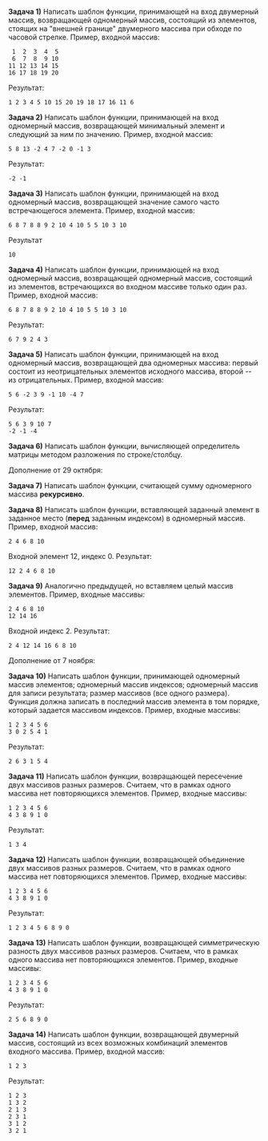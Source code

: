 **Задача 1)** Написать шаблон функции, принимающей на вход двумерный массив, возвращающей одномерный массив, состоящий из элементов, стоящих на "внешней границе" двумерного массива при обходе по часовой стрелке. 
Пример, входной массив:
```
 1  2  3  4  5
 6  7  8  9 10
11 12 13 14 15
16 17 18 19 20
```
Результат:
```
1 2 3 4 5 10 15 20 19 18 17 16 11 6
```

**Задача 2)** Написать шаблон функции, принимающей на вход одномерный массив, возвращающей минимальный элемент и следующий за ним по значению.
Пример, входной массив:
```
5 8 13 -2 4 7 -2 0 -1 3
```
Результат:
```
-2 -1
```

**Задача 3)** Написать шаблон функции, принимающей на вход одномерный массив, возвращающей значение самого часто встречающегося элемента.
Пример, входной массив:
```
6 8 7 8 8 9 2 10 4 10 5 5 10 3 10 
```
Результат
```
10
```

**Задача 4)** Написать шаблон функции, принимающей на вход одномерный массив, возвращающей одномерный массив, состоящий из элементов, встречающихся во входном массиве только один раз.
Пример, входной массив:
```
6 8 7 8 8 9 2 10 4 10 5 5 10 3 10 
```
Результат:
```
6 7 9 2 4 3
```

**Задача 5)** Написать шаблон функции, принимающей на вход одномерный массив, возвращающей два одномерных массива: первый состоит из неотрицательных элементов исходного массива, второй -- из отрицательных.
Пример, входной массив:
```
5 6 -2 3 9 -1 10 -4 7
```
Результат:
```
5 6 3 9 10 7
-2 -1 -4
```

**Задача 6)** Написать шаблон функции, вычисляющей определитель матрицы методом разложения по строке/столбцу.

Дополнение от 29 октября:

**Задача 7)** Написать шаблон функции, считающей сумму одномерного массива **рекурсивно**.

**Задача 8)** Написать шаблон функции, вставляющей заданный элемент в заданное место (**перед** заданным индексом) в одномерный массив.
Пример, входной массив:
```
2 4 6 8 10
```
Входной элемент 12, индекс 0.
Результат:
```
12 2 4 6 8 10
```

**Задача 9)** Аналогично предыдущей, но вставляем целый массив элементов.
Пример, входные массивы:
```
2 4 6 8 10
12 14 16
```
Входной индекс 2.
Результат:
```
2 4 12 14 16 6 8 10
```

Дополнение от 7 ноября:

**Задача 10)** Написать шаблон функции, принимающей одномерный массив элементов; одномерный массив индексов; одномерный массив для записи результата; размер массивов (все одного размера). Функция должна записать в последний массив элемента в том порядке, который задается массивом индексов.
Пример, входные массивы:
```
1 2 3 4 5 6
3 0 2 5 4 1
```
Результат:
```
2 6 3 1 5 4
```

**Задача 11)** Написать шаблон функции, возвращающей пересечение двух массивов разных размеров. Считаем, что в рамках одного массива нет повторяющихся элементов.
Пример, входные массивы:
```
1 2 3 4 5 6
4 3 8 9 1 0
```
Результат:
```
1 3 4
```

**Задача 12)** Написать шаблон функции, возвращающей объединение двух массивов разных размеров. Считаем, что в рамках одного массива нет повторяющихся элементов.
Пример, входные массивы:
```
1 2 3 4 5 6
4 3 8 9 1 0
```
Результат:
```
1 2 3 4 5 6 8 9 0
```

**Задача 13)** Написать шаблон функции, возвращающей симметрическую разность двух массивов разных размеров. Считаем, что в рамках одного массива нет повторяющихся элементов.
Пример, входные массивы:
```
1 2 3 4 5 6
4 3 8 9 1 0
```
Результат:
```
2 5 6 8 9 0
```

**Задача 14)** Написать шаблон функции, возвращающей двумерный массив, состоящий из всех возможных комбинаций элементов входного массива.
Пример, входной массив:
```
1 2 3
```
Результат:
```
1 2 3
1 3 2
2 1 3
2 3 1
3 1 2
3 2 1
```